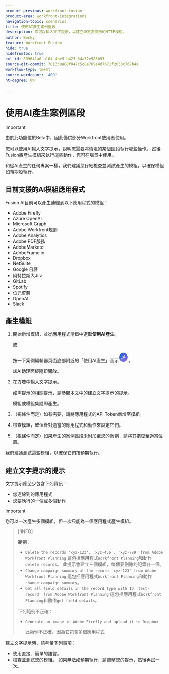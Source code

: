```yaml
---
product-previous: workfront-fusion
product-area: workfront-integrations
navigation-topic: scenarios
title: 使用AI產生案例區段
description: 您可以輸入文字提示，以建立設定為提示的HTTP模組。
author: Becky
feature: Workfront Fusion
hide: true
hidefromtoc: true
exl-id: 899641a0-a104-4be9-b423-34a32e985b53
source-git-commit: 7013c8a88f047c5c8e769a4d7b71f2033c767b4a
workflow-type: tm+mt
source-wordcount: '409'
ht-degree: 0%

---
```


# 使用AI產生案例區段

<!--DO NOT DELETE - linked through CSH-->

>[!IMPORTANT]
>
>由於此功能位於Beta中，因此僅供部分Workfront使用者使用。

您可以使用AI輸入文字提示，說明您需要將情境的某個區段執行哪些操作。 然後Fusion將產生模組來執行這些動作，您可在場景中使用。

和從AI產生的任何專案一樣，我們建議您仔細檢查並測試產生的模組，以確保模組如預期般執行。

## 目前支援的AI模組應用程式

Fusion AI目前可以產生連線到以下應用程式的模組：

* Adobe Firefly
* Azure OpenAI
* Microsoft Graph
* Adobe Workfront規劃
* Adobe Analytics
* Adobe PDF服務
* AdobeMarketo
* AdobeFrame.io
* Dropbox
* NetSuite
* Google 日曆
* 阿特拉斯大Jira
* GitLab
* Spotify
* 位元貯體
* OpenAI
* Slack

## 產生模組

1. 開始新增模組，並從應用程式清單中選取&#x200B;**使用AI產生**。

   或

   按一下案例編輯器頁面底部附近的「使用AI產生」圖示![使用AI產生](assets/generate-with-ai-icon-beta.png)。

   該AI助理面板隨即開啟。
1. 在方塊中輸入文字提示。

   如需提示的相關提示，請參閱本文中的[建立文字提示的提示](#tips-for-creating-text-prompts)。

   模組或模組集隨即產生。
1. （視條件而定）如有需要，請將應用程式的API Token新增至模組。
1. 檢查模組，確保針對適當的應用程式和動作來設定它們。
1. （視條件而定）如果產生的案例區段未附加至您的案例，請將其拖曳至適當位置。

我們建議測試這些模組，以確保它們按預期執行。

## 建立文字提示的提示

文字提示應至少包含下列資訊：

* 您連線到的應用程式
* 您要執行的一個或多個動作

>[!IMPORTANT]
>
>您可以一次產生多個模組，但一次只能為一個應用程式產生模組。

>[!INFO]
>
>**範例**：
>
>* `Delete the records 'xyz-123', 'xyz-456', 'xyz-789' from Adobe Workfront Planning`
>這包括應用程式`Workfront Planning`和動作`delete records`。 此提示會建立三個模組，每個要刪除的記錄各一個。
>* `Change campaign summary of the record 'xyz-123' from Adobe Workfront Planning`
>這包括應用程式`Workfront Planning`和動作`change campaign summary`。
>* `Get all field details in the record type with ID 'test-record' from Adobe Workfront Planning`
>這包括應用程式`Workfront Planning`和動作`get field details`。
>
>下列範例不正確：
>
>* `Generate an image in Adobe Firefly and upload it to Dropbox`
>
>    此範例不正確，因為它包含多個應用程式

建立文字提示時，請考量下列事項：

* 使用直接、簡單的語言。
* 檢查並測試您的模組。 如果無法如預期執行，請調整您的提示，然後再試一次。
